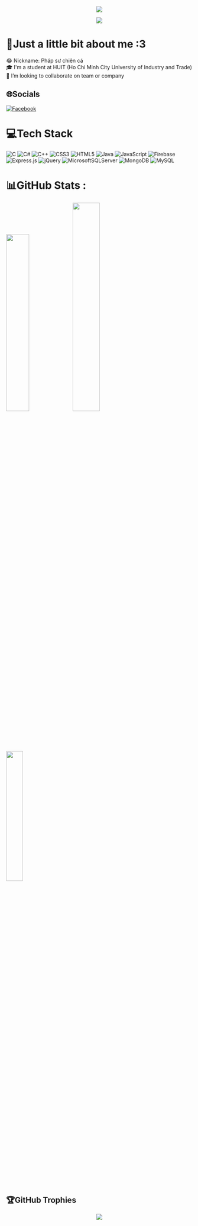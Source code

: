 <div id="badges">
  <br>
  <p id="header" align="center">
  <img src="https://readme-typing-svg.herokuapp.com?font=roboto&size=38&duration=5500&color=0BBE00&center=true&vCenter=true&width=500&lines=Hello+world!;I'm+a+developer;Great+to+see+you+here;%3C3"/>
  </p> 
  <div align="center">
    
  ![](https://komarev.com/ghpvc/?username=dat911zz)
  
</div>

# 💫Just a little bit about me :3
  <!-- - 🔭 I’m currently working on ... -->
😂 Nickname: Pháp sư chiên cá <br>
🎓 I'm a student at HUIT (Ho Chi Minh City University of Industry and Trade)<br>
👯 I’m looking to collaborate on team or company
</p>

## 🌐Socials
[![Facebook](https://img.shields.io/badge/Facebook-%231877F2.svg?logo=Facebook&logoColor=white)](https://facebook.com/2002vnd) 

# 💻Tech Stack
![C](https://img.shields.io/badge/c-%2300599C.svg?style=flat&logo=c&logoColor=white) ![C#](https://img.shields.io/badge/c%23-%23239120.svg?style=flat&logo=c-sharp&logoColor=white) ![C++](https://img.shields.io/badge/c++-%2300599C.svg?style=flat&logo=c%2B%2B&logoColor=white) ![CSS3](https://img.shields.io/badge/css3-%231572B6.svg?style=flat&logo=css3&logoColor=white) ![HTML5](https://img.shields.io/badge/html5-%23E34F26.svg?style=flat&logo=html5&logoColor=white) ![Java](https://img.shields.io/badge/java-%23ED8B00.svg?style=flat&logo=java&logoColor=white) ![JavaScript](https://img.shields.io/badge/javascript-%23323330.svg?style=flat&logo=javascript&logoColor=%23F7DF1E) ![Firebase](https://img.shields.io/badge/firebase-%23039BE5.svg?style=flat&logo=firebase) ![Express.js](https://img.shields.io/badge/express.js-%23404d59.svg?style=flat&logo=express&logoColor=%2361DAFB) ![jQuery](https://img.shields.io/badge/jquery-%230769AD.svg?style=flat&logo=jquery&logoColor=white)
![MicrosoftSQLServer](https://img.shields.io/badge/Microsoft%20SQL%20Sever-CC2927?style=flat&logo=microsoft%20sql%20server&logoColor=white) ![MongoDB](https://img.shields.io/badge/MongoDB-%234ea94b.svg?style=flat&logo=mongodb&logoColor=white) ![MySQL](https://img.shields.io/badge/mysql-%2300f.svg?style=flat&logo=mysql&logoColor=white)

# 📊GitHub Stats :
<img width="35%" src="https://github-readme-stats.vercel.app/api?username=dat911zz&theme=tokyonight&hide_border=false&include_all_commits=false&count_private=true"/>
<img width="38%" src="https://github-readme-streak-stats.herokuapp.com/?user=dat911zz&theme=tokyonight&hide_border=false//github-readme-stats.vercel.app/api?username=dat911zz&theme=tokyonight&hide_border=false&include_all_commits=false&count_private=true"/>
<img width="30%" src="https://github-readme-stats.vercel.app/api/top-langs/?username=dat911zz&theme=tokyonight&hide_border=false&include_all_commits=false&count_private=false&layout=compact"/>

## 🏆GitHub Trophies
<div align="center"><img src="https://github-trophies.vercel.app/?username=dat911zz&theme=onedark&no-frame=false&no-bg=false&margin-w=4"/></div>

<!--
### ✍️Random Dev Quote
<div align="center"><img src="https://quotes-github-readme.vercel.app/api?type=horizontal&theme=radical"/></div>

<br>

>**Warning**
>You have not followed me yet :((((
-->
